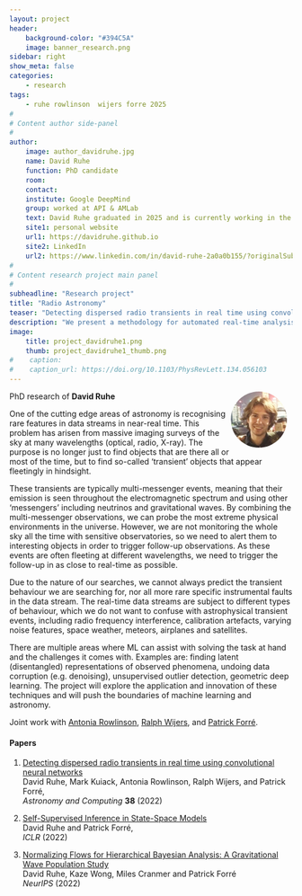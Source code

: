 ```yaml
---
layout: project
header: 
    background-color: "#394C5A"
    image: banner_research.png
sidebar: right
show_meta: false	
categories:
    - research
tags:
    - ruhe rowlinson  wijers forre 2025
#
# Content author side-panel
#
author:
    image: author_davidruhe.jpg
    name: David Ruhe
    function: PhD candidate
    room: 
    contact:  
    institute: Google DeepMind
    group: worked at API & AMLab
    text: David Ruhe graduated in 2025 and is currently working in the generative models team at Google DeepMind.
    site1: personal website
    url1: https://davidruhe.github.io
    site2: LinkedIn
    url2: https://www.linkedin.com/in/david-ruhe-2a0a0b155/?originalSubdomain=nl
#
# Content research project main panel
#
subheadline: "Research project"
title: "Radio Astronomy"
teaser: "Detecting dispersed radio transients in real time using convolutional neural networks"
description: "We present a methodology for automated real-time analysis of a radio image data stream with the goal to find transient sources. Contrary to previous works, the transients we are interested in occur on a time-scale where dispersion starts to play a role, so we must search a higher-dimensional data space and yet work fast enough to keep up with the data stream in real time."
image:
    title: project_davidruhe1.png
    thumb: project_davidruhe1_thumb.png
#    caption: 
#    caption_url: https://doi.org/10.1103/PhysRevLett.134.056103
---
```


<img src="../../members/DavidRuhe.jpg" alt="David Ruhe" width="100"
     style="float: right; margin-right: 10px; border-radius:50%;" />

PhD research of **David Ruhe**

One of the cutting edge areas of astronomy is recognising rare
features in data streams in near-real time. This problem has arisen
from massive imaging surveys of the sky at many wavelengths (optical,
radio, X-ray). The purpose is no longer just to find objects that are
there all or most of the time, but to find so-called ‘transient’
objects that appear fleetingly in hindsight. 

These transients are typically multi-messenger events, meaning that
their emission is seen throughout the electromagnetic spectrum and
using other ‘messengers’ including neutrinos and gravitational
waves. By combining the multi-messenger observations, we can probe the
most extreme physical environments in the universe. However, we are
not monitoring the whole sky all the time with sensitive
observatories, so we need to alert them to interesting objects in
order to trigger follow-up observations. As these events are often
fleeting at different wavelengths, we need to trigger the follow-up in
as close to real-time as possible. 

Due to the nature of our searches, we cannot always predict the
transient behaviour we are searching for, nor all more rare specific
instrumental faults in the data stream. The real-time data streams are
subject to different types of behaviour, which we do not want to
confuse with astrophysical transient events, including radio frequency
interference, calibration artefacts, varying noise features, space
weather, meteors, airplanes and satellites. 

There are multiple areas where ML can assist with solving the task at
hand and the challenges it comes with. Examples are: finding latent
(disentangled) representations of observed phenomena, undoing data
corruption (e.g. denoising), unsupervised outlier detection, geometric
deep learning. The project will explore the application and innovation
of these techniques and will push the boundaries of machine learning
and astronomy. 

Joint work with [Antonia Rowlinson][2], [Ralph Wijers][3], and
[Patrick Forré][4].

#### Papers

1. [Detecting dispersed radio transients in real time using convolutional neural networks][1]   
David Ruhe, Mark Kuiack, Antonia Rowlinson, Ralph Wijers, and Patrick Forré,   
*Astronomy and Computing*  **38** (2022) 

1. [Self-Supervised Inference in State-Space Models][5]   
David Ruhe and Patrick Forré,   
*ICLR* (2022)

1. [Normalizing Flows for Hierarchical Bayesian Analysis: A Gravitational Wave Population Study][6]   
David Ruhe, Kaze Wong, Miles Cranmer and Patrick Forré   
*NeurIPS* (2022) 

[1]: https://doi.org/10.1016/j.ascom.2021.100512
[2]: https://barowlinson.com
[3]: https://www.uva.nl/en/profile/w/i/r.a.m.j.wijers/r.a.m.j.wijers.html
[4]: https://www.uva.nl/en/profile/f/o/p.d.forre/p.d.forre.html
[5]: https://openreview.net/forum?id=VPjw9KPWRSK
[6]: https://arxiv.org/abs/2211.09008

